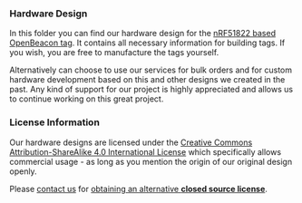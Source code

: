 ### Hardware Design ###

In this folder you can find our hardware design for the [nRF51822 based OpenBeacon tag](http://get.openbeacon.org). It contains all necessary information for building tags. If you wish, you are free to manufacture the tags yourself.

Alternatively can choose to use our services for bulk orders and for custom hardware development based on this and other designs we created in the past. Any kind of support for our project is highly appreciated and allows us to continue working on this great project.


### License Information ###

Our hardware designs are licensed under the [Creative Commons Attribution-ShareAlike 4.0 International License](http://creativecommons.org/licenses/by-sa/4.0/) which specifically allows commercial usage - as long as you mention the origin of our original design openly.

Please [contact us](mailto:license@bitmanufactory.com) for [obtaining an alternative **closed source license**](mailto:license@bitmanufactory.com?subject=Alternative%20License).
